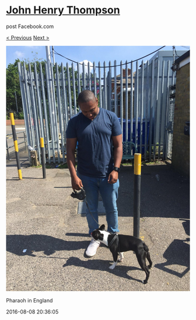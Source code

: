 # [John Henry Thompson](../README.md)
post Facebook.com

[< Previous](2016-08-08-10.md) [Next >](2016-08-08-12.md)

[![](../media/2016-08-08/Pharaoh-in-England-10.jpg)](../README.md)

Pharaoh in England

2016-08-08 20:36:05